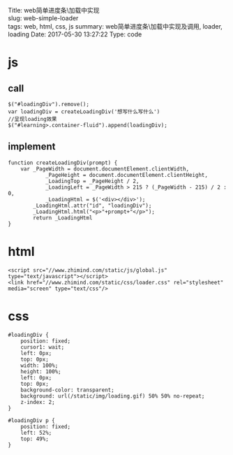 Title: web简单进度条\加载中实现  
slug: web-simple-loader  
tags: web, html, css, js 
summary: web简单进度条\加载中实现及调用, loader, loading
Date: 2017-05-30 13:27:22
Type: code

# js

## call

    $("#loadingDiv").remove();
    var loadingDiv = createLoadingDiv('想写什么写什么')                    
    //呈现loading效果
    $("#learning>.container-fluid").append(loadingDiv);

## implement

    function createLoadingDiv(prompt) {
        var _PageWidth = document.documentElement.clientWidth,
                _PageHeight = document.documentElement.clientHeight,
                _LoadingTop = _PageHeight / 2,
                _LoadingLeft = _PageWidth > 215 ? (_PageWidth - 215) / 2 : 0,
                _LoadingHtml = $('<div></div>');
            _LoadingHtml.attr("id", "loadingDiv");
            _LoadingHtml.html("<p>"+prompt+"</p>");
            return _LoadingHtml
    }

# html

    <script src="//www.zhimind.com/static/js/global.js" type="text/javascript"></script>
    <link href="//www.zhimind.com/static/css/loader.css" rel="stylesheet" media="screen" type="text/css"/>

# css


    #loadingDiv {
        position: fixed;
        cursor1: wait;
        left: 0px;
        top: 0px;
        width: 100%;
        height: 100%; 
        left: 0px;
        top: 0px;
        background-color: transparent;
        background: url(/static/img/loading.gif) 50% 50% no-repeat; 
        z-index: 2;
    }

    #loadingDiv p {
        position: fixed;
        left: 52%;
        top: 49%;
    }

